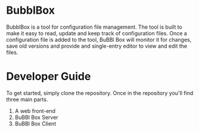 # BubblBox
BubblBox is a tool for configuration file management. The tool is built to make it easy to read, update and keep track of configuration files. Once a configuration file is added to the tool, BuBBl Box will monitor it for changes, save old versions and provide and single-entry editor to view and edit the files.

# Developer Guide
To get started, simply clone the repository. Once in the repository you'll find three main parts.

1. A web front-end
2. BuBBl Box Server
3. BuBBl Box Client
